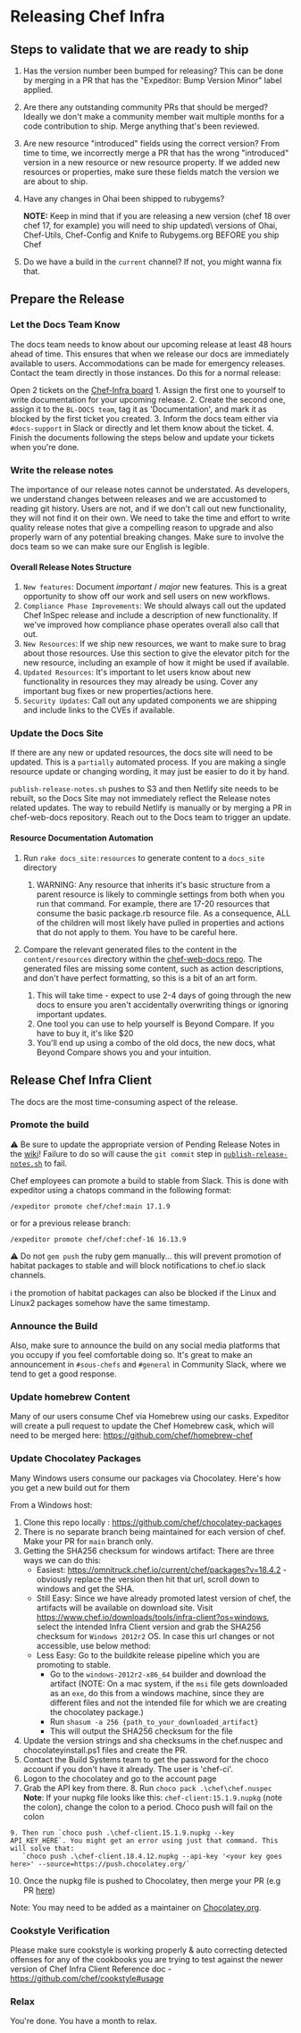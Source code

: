 # Releasing Chef Infra

## Steps to validate that we are ready to ship

  1. Has the version number been bumped for releasing? This can be done by merging in a PR that has the "Expeditor: Bump Version Minor" label applied.
  2. Are there any outstanding community PRs that should be merged? Ideally we don't make a community member wait multiple months for a code contribution to ship. Merge anything that's been reviewed.
  3. Are new resource "introduced" fields using the correct version? From time to time, we incorrectly merge a PR that has the wrong "introduced" version in a new resource or new resource property. If we added new resources or properties, make sure these fields match the version we are about to ship.
  4. Have any changes in Ohai been shipped to rubygems?
     
        **NOTE:** Keep in mind that if you are releasing a new version (chef 18 over chef 17, for example) you will need to ship updated\ versions of Ohai, Chef-Utils, Chef-Config and Knife to Rubygems.org BEFORE you ship Chef
  5. Do we have a build in the `current` channel? If not, you might wanna fix that.

## Prepare the Release

### Let the Docs Team Know

The docs team needs to know about our upcoming release at least 48 hours ahead of time. This ensures that when we release our docs are immediately available to users. Accommodations can be made for emergency releases. Contact the team directly in those instances. Do this for a normal release:

Open 2 tickets on the [Chef-Infra board](https://chefio.atlassian.net/jira/software/c/projects/CHEF/boards/492)
    1. Assign the first one to yourself to write documentation for your upcoming release. 
    2. Create the second one, assign it to the `BL-DOCS team`, tag it as 'Documentation', and mark it as blocked by the first ticket you created.
    3. Inform the docs team either via `#docs-support` in Slack or directly and let them know about the ticket.
    4. Finish the documents following the steps below and update your tickets when you're done.

### Write the release notes

The importance of our release notes cannot be understated. As developers, we understand changes between releases and we are accustomed to reading git history. Users are not, and if we don't call out new functionality, they will not find it on their own. We need to take the time and effort to write quality release notes that give a compelling reason to upgrade and also properly warn of any potential breaking changes. Make sure to involve the docs team so we can make sure our English is legible.

#### Overall Release Notes Structure

1. `New features`: Document *important* / *major* new features. This is a great opportunity to show off our work and sell users on new workflows.
2. `Compliance Phase Improvements`: We should always call out the updated Chef InSpec release and include a description of new functionality. If we've improved how compliance phase operates overall also call that out.
3. `New Resources`: If we ship new resources, we want to make sure to brag about those resources. Use this section to give the elevator pitch for the new resource, including an example of how it might be used if available.
4. `Updated Resources`: It's important to let users know about new functionality in resources they may already be using. Cover any important bug fixes or new properties/actions here.
5. `Security Updates`: Call out any updated components we are shipping and include links to the CVEs if available.

### Update the Docs Site

If there are any new or updated resources, the docs site will need to be updated. This is a `partially` automated process. If you are making a single resource update or changing wording, it may just be easier to do it by hand.

`publish-release-notes.sh` pushes to S3 and then Netlify site needs to be rebuilt, so the Docs Site may not immediately reflect the Release notes related updates. The way to rebuild Netlify is manually or by merging a PR in chef-web-docs repository. Reach out to the Docs team to trigger an update.

#### Resource Documentation Automation

1. Run `rake docs_site:resources` to generate content to a `docs_site` directory
   1. WARNING: Any resource that inherits it's basic structure from a parent resource is likely to commingle settings from both when you run that command. For example, there are 17-20 resources that consume the basic package.rb resource file. As a consequence, ALL of the children will most likely have pulled in properties and actions that do not apply to them. You have to be careful here.

2. Compare the relevant generated files to the content in the `content/resources` directory within the [chef-web-docs repo](https://github.com/chef/chef-web-docs/). The generated files are missing some content, such as action descriptions, and don't have perfect formatting, so this is a bit of an art form.
   1. This will take time - expect to use 2-4 days of going through the new docs to ensure you aren't accidentally overwriting things or ignoring important updates.
   2. One tool you can use to help yourself is Beyond Compare. If you have to buy it, it's like $20
   3. You'll end up using a combo of the old docs, the new docs, what Beyond Compare shows you and your intuition.

## Release Chef Infra Client

The docs are the most time-consuming aspect of the release.

### Promote the build

:warning: Be sure to update the appropriate version of Pending Release Notes in the [wiki](https://github.com/chef/chef/wiki)! Failure to do so will cause the `git commit` step in [`publish-release-notes.sh`](https://github.com/chef/chef/blob/main/.expeditor/publish-release-notes.sh#L30) to fail.

Chef employees can promote a build to stable from Slack. This is done with expeditor using a chatops command in the following format:

`/expeditor promote chef/chef:main 17.1.9`

or for a previous release branch:

`/expeditor promote chef/chef:chef-16 16.13.9`

:warning: Do not `gem push` the ruby gem manually... this will prevent promotion of habitat packages to stable and will block notifications to chef.io slack channels.

:information_source: the promotion of habitat packages can also be blocked if the Linux and Linux2 packages somehow have the same timestamp.

### Announce the Build

Also, make sure to announce the build on any social media platforms that you occupy if you feel comfortable doing so. It's great to make an announcement in `#sous-chefs` and `#general` in Community Slack, where we tend to get a good response.

### Update homebrew Content

Many of our users consume Chef via Homebrew using our casks. Expeditor will create a pull request to update the Chef Homebrew cask, which will need to be merged here: https://github.com/chef/homebrew-chef

### Update Chocolatey Packages

Many Windows users consume our packages via Chocolatey. Here's how you get a new build out for them

From a Windows host:

  1. Clone this repo locally : https://github.com/chef/chocolatey-packages
  2. There is no separate branch being maintained for each version of chef. Make your PR for `main` branch only.
  3. Getting the SHA256 checksum for windows artifact:
      There are three ways we can do this:
      * Easiest: https://omnitruck.chef.io/current/chef/packages?v=18.4.2 - obviously replace the version then hit that url, scroll down to windows and get the SHA.
      * Still Easy: Since we have already promoted latest version of chef, the artifacts will be available on download site.
        Visit https://www.chef.io/downloads/tools/infra-client?os=windows, select the intended Infra Client version and grab the SHA256 checksum for `Windows 2012r2` OS. 
        In case this url changes or not accessible, use below method:
      * Less Easy: Go to the buildkite release pipeline which you are promoting to stable.
        * Go to the `windows-2012r2-x86_64` builder and download the artifact
          (NOTE: On a mac system, if the `msi` file gets downloaded as an `exe`, do this from a windows machine, since they are different files and not the intended file for which we are creating the chocolatey package.)
        * Run `shasum -a 256 {path_to_your_downloaded_artifact}`
        * This will output the SHA256 checksum for the file
  4. Update the version strings and sha checksums in the chef.nuspec and chocolateyinstall.ps1 files and create the PR.
  5. Contact the Build Systems team to get the password for the choco account if you don't have it already. The user is 'chef-ci'.
  6. Logon to the chocolatey and go to the account page
  7. Grab the API key from there.
    8. Run `choco pack .\chef\chef.nuspec`
      **Note**: If your nupkg file looks like this: `chef-client:15.1.9.nupkg` (note the colon), change the colon to a period. Choco push will fail on the colon

    9. Then run `choco push .\chef-client.15.1.9.nupkg --key API_KEY_HERE`. You might get an error using just that command. This will solve that: 
       `choco push .\chef-client.18.4.12.nupkg --api-key '<your key goes here>' --source=https://push.chocolatey.org/`

  10. Once the nupkg file is pushed to Chocolatey, then merge your PR (e.g PR [here](https://github.com/chef/chocolatey-packages/pull/29))


Note: You may need to be added as a maintainer on [Chocolatey.org](https://chocolatey.org/).

### Cookstyle Verification
Please make sure cookstyle is working properly & auto correcting detected offenses for any of the cookbooks you are trying to test against the newer version of Chef Infra Client
Reference doc - https://github.com/chef/cookstyle#usage

### Relax

You're done. You have a month to relax.
